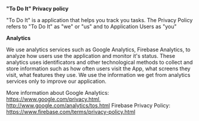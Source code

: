 **"To Do It" Privacy policy**

"To Do It" is a application that helps you track you tasks.  The Privacy Policy refers to "To Do It" as "we" or "us" and to Application Users as "you"

**Analytics**

We use analytics services such as Google Analytics, Firebase Analytics, to analyze how users use the application and monitor it's status. These analytics uses identificators and other technological methods to collect and store information such as how often users visit the App, what screens they visit, what features they use. We use the information we get from analytics services only to improve our application.

More information about Google Analytics: https://www.google.com/privacy.html, http://www.google.com/analytics/tos.html
Firebase Privacy Policy: https://www.firebase.com/terms/privacy-policy.html
